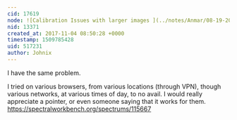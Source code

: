 ```yaml
---
cid: 17619
node: ![Calibration Issues with larger images ](../notes/Anmar/08-19-2016/question-calibration-issues)
nid: 13371
created_at: 2017-11-04 08:50:28 +0000
timestamp: 1509785428
uid: 517231
author: Johnix
---
```


I have the same problem. 

I tried on various browsers, from various locations (through VPN), though various networks, at various times of day, to no avail. I would really appreciate a pointer, or even someone saying that it works for them.
https://spectralworkbench.org/spectrums/115667